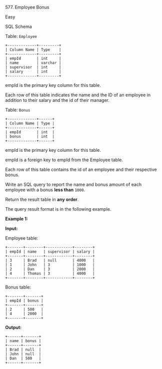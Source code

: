 577\. Employee Bonus

Easy

SQL Schema

Table: `Employee`

    +-------------+---------+ 
    | Column Name | Type    | 
    +-------------+---------+ 
    | empId       | int     | 
    | name        | varchar | 
    | supervisor  | int     | 
    | salary      | int     | 
    +-------------+---------+ 

empId is the primary key column for this table. 

Each row of this table indicates the name and the ID of an employee in addition to their salary and the id of their manager.

Table: `Bonus`

    +-------------+------+ 
    | Column Name | Type | 
    +-------------+------+ 
    | empId       | int  | 
    | bonus       | int  | 
    +-------------+------+ 

empId is the primary key column for this table. 

empId is a foreign key to empId from the Employee table. 

Each row of this table contains the id of an employee and their respective bonus.

Write an SQL query to report the name and bonus amount of each employee with a bonus **less than** `1000`.

Return the result table in **any order**.

The query result format is in the following example.

**Example 1:**

**Input:** 

Employee table: 

    +-------+--------+------------+--------+ 
    | empId | name   | supervisor | salary | 
    +-------+--------+------------+--------+ 
    | 3     | Brad   | null       | 4000   | 
    | 1     | John   | 3          | 1000   |
    | 2     | Dan    | 3          | 2000   | 
    | 4     | Thomas | 3          | 4000   | 
    +-------+--------+------------+--------+

Bonus table: 

    +-------+-------+ 
    | empId | bonus | 
    +-------+-------+ 
    | 2     | 500   | 
    | 4     | 2000  | 
    +-------+-------+

**Output:**

    +------+-------+
    | name | bonus |
    +------+-------+
    | Brad | null  |
    | John | null  |
    | Dan  | 500   |
    +------+-------+ 